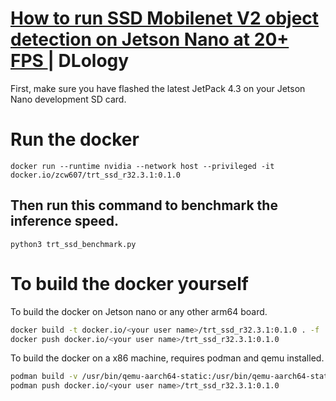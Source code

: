 # [How to run SSD Mobilenet V2 object detection on Jetson Nano at 20+ FPS ](https://www.dlology.com/blog/how-to-run-ssd-mobilenet-v2-object-detection-on-jetson-nano-at-20-fps/)| DLology
First, make sure you have flashed the latest JetPack 4.3 on your Jetson Nano development SD card.

# Run the docker
```shell
docker run --runtime nvidia --network host --privileged -it docker.io/zcw607/trt_ssd_r32.3.1:0.1.0
```
## Then run this command to benchmark the inference speed.
```
python3 trt_ssd_benchmark.py
```
# To build the docker yourself
To build the docker on Jetson nano or any other arm64 board.
```bash
docker build -t docker.io/<your user name>/trt_ssd_r32.3.1:0.1.0 . -f ./Dockerfile
docker push docker.io/<your user name>/trt_ssd_r32.3.1:0.1.0
```
To build the docker on a x86 machine, requires podman and qemu installed.
```bash
podman build -v /usr/bin/qemu-aarch64-static:/usr/bin/qemu-aarch64-static -t docker.io/<your user name>/trt_ssd_r32.3.1:0.1.0 . -f ./Dockerfile
podman push docker.io/<your user name>/trt_ssd_r32.3.1:0.1.0
```